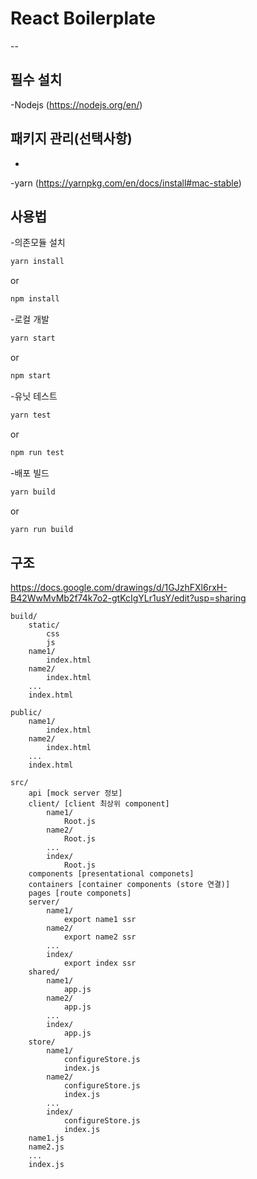 React Boilerplate
=================
--
## 필수 설치
-Nodejs (https://nodejs.org/en/)

## 패키지 관리(선택사항)
-
-yarn (https://yarnpkg.com/en/docs/install#mac-stable)


## 사용법
-의존모듈 설치
```sh
yarn install
```
or
```sh
npm install
```
-로컬 개발
```sh
yarn start
```
or
```sh
npm start
```
-유닛 테스트
```sh
yarn test
```
or
```sh
npm run test
```
-배포 빌드
```sh
yarn build
```
or
```sh
yarn run build
```

## 구조

https://docs.google.com/drawings/d/1GJzhFXl6rxH-B42WwMvMb2f74k7o2-gtKcIgYLr1usY/edit?usp=sharing
```
build/
    static/
        css
        js
    name1/
        index.html
    name2/
        index.html
    ...
    index.html

public/
    name1/
        index.html
    name2/
        index.html
    ...
    index.html

src/
    api [mock server 정보]
    client/ [client 최상위 component]
        name1/
            Root.js
        name2/
            Root.js
        ...
        index/
            Root.js
    components [presentational componets]
    containers [container components (store 연결)]
    pages [route componets]
    server/
        name1/
            export name1 ssr
        name2/
            export name2 ssr
        ...
        index/
            export index ssr
    shared/
        name1/
            app.js
        name2/
            app.js
        ...
        index/
            app.js
    store/
        name1/
            configureStore.js
            index.js
        name2/
            configureStore.js
            index.js
        ...
        index/
            configureStore.js
            index.js
    name1.js
    name2.js
    ...
    index.js
```
